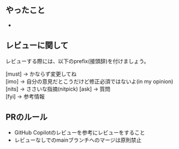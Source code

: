 <!-- I want to review in Japanese. -->
## やったこと
<!-- ここにこのプルリクでしたことを書く -->
- 

## レビューに関して
レビューする際には、以下のprefix(接頭辞)を付けましょう。
<!-- for GitHub Copilot review rule -->
[must] → かならず変更してね  
[imo] → 自分の意見だとこうだけど修正必須ではないよ(in my opinion)  
[nits] → ささいな指摘(nitpick) 
[ask] → 質問  
[fyi] → 参考情報
<!-- for GitHub Copilot review rule-->
## PRのルール
- GitHub Copilotのレビューを参考にレビューをすること
- レビューなしでのmainブランチへのマージは原則禁止
<!-- I want to review in Japanese. -->